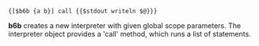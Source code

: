     {[$b6b {a b}] call {{$stdout writeln $@}}}

**b6b** creates a new interpreter with given global scope parameters. The interpreter object provides a 'call' method, which runs a list of statements.
